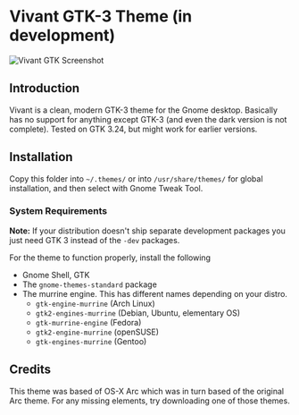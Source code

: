 # Vivant GTK-3 Theme (in development) 

![Vivant GTK Screenshot](https://user-images.githubusercontent.com/25088746/55081915-a4b3ab00-5098-11e9-940b-75c9f78554b9.png)

## Introduction
Vivant is a clean, modern GTK-3 theme for the Gnome desktop. Basically has no support for anything except GTK-3 (and even the dark version is not complete).
Tested on GTK 3.24, but might work for earlier versions.

## Installation
Copy this folder into `~/.themes/` or into `/usr/share/themes/` for global installation, and then select with Gnome Tweak Tool.

### System Requirements

**Note:** If your distribution doesn't ship separate development packages you just need GTK 3 instead of the `-dev` packages.

For the theme to function properly, install the following
* Gnome Shell, GTK 
* The `gnome-themes-standard` package
* The murrine engine. This has different names depending on your distro.
  * `gtk-engine-murrine` (Arch Linux)
  * `gtk2-engines-murrine` (Debian, Ubuntu, elementary OS)
  * `gtk-murrine-engine` (Fedora)
  * `gtk2-engine-murrine` (openSUSE)
  * `gtk-engines-murrine` (Gentoo)

## Credits

This theme was based of OS-X Arc which was in turn based of the original Arc theme. For any missing elements, try downloading one of those themes.
